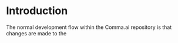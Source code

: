 

# Introduction


The normal development flow within the Comma.ai repository is that changes are made to the 